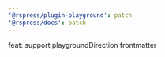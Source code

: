 ```yaml
---
'@rspress/plugin-playground': patch
'@rspress/docs': patch
---
```


feat: support playgroundDirection frontmatter
